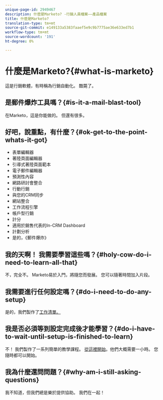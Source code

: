 ```yaml
---
unique-page-id: 2949467
description: 什麼是Marketo? -行銷人員檔案——產品檔案
title: 什麼是Marketo?
translation-type: tm+mt
source-git-commit: e149133a5383faaef5e9c9b7775ae36e633ed7b1
workflow-type: tm+mt
source-wordcount: '191'
ht-degree: 0%

---
```



# 什麼是Marketo?{#what-is-marketo}

這是行銷軟體，有時稱為行銷自動化。 酷斃了。

## 是郵件爆炸工具嗎？{#is-it-a-mail-blast-tool}

在Marketo，這是你能做的。 但還有很多。

## 好吧，說重點，有什麼？{#ok-get-to-the-point-whats-it-got}

* 表單編輯器
* 著陸頁面編輯器
* 引導式著陸頁面範本
* 電子郵件編輯器
* 預測性內容
* 網路研討會整合
* 行動行銷
* 與您的CRM同步
* 網站整合
* 工作流程引擎
* 帳戶型行銷
* 計分
* 適用於銷售代表的In-CRM Dashboard
* 計劃分析
* 是的，《郵件爆炸》

## 我的天啊！ 我需要學習這些嗎？{#holy-cow-do-i-need-to-learn-all-that}

不，完全不。 Marketo易於入門，將隨您而發展。 您可以隨著時間加入片段。

## 我需要進行任何設定嗎？{#do-i-need-to-do-any-setup}

是的，我們製作了[工作清單。](/help/marketo/getting-started/setup-steps/setup-checklist.md)

## 我是否必須等到設定完成後才能學習？{#do-i-have-to-wait-until-setup-is-finished-to-learn}

不！ 我們製作了一系列簡單的教學課程。 [從這裡開始](/help/marketo/getting-started/quick-wins/get-set-up-and-add-a-person.md)。他們大概需要一小時。 您隨時都可以開始。

## 我為什麼還問問題？{#why-am-i-still-asking-questions}

我不知道，但我們總是樂於提供協助。 我們在一起！
